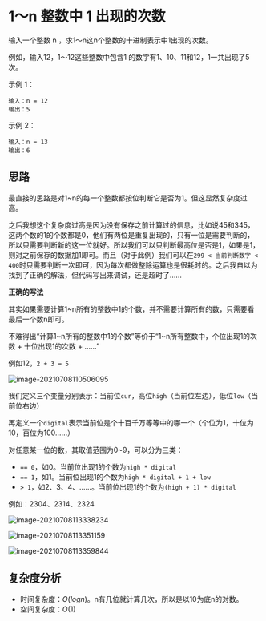 # 1～n 整数中 1 出现的次数



输入一个整数 n ，求1～n这n个整数的十进制表示中1出现的次数。

例如，输入12，1～12这些整数中包含1 的数字有1、10、11和12，1一共出现了5次。

 

示例 1：

```
输入：n = 12
输出：5
```


示例 2：

```
输入：n = 13
输出：6
```





## 思路



最直接的思路是对1~n的每一个整数都按位判断它是否为1。但这显然复杂度过高。

之后我想这个复杂度过高是因为没有保存之前计算过的信息，比如说45和345，这两个数的1的个数都是0，他们有两位是重复出现的，只有一位是需要判断的，所以只需要判断新的这一位就好。所以我们可以只判断最高位是否是1，如果是1，则对之前保存的数据加1即可。而且（对于此例）我们可以在`299 < 当前判断数字 < 400`时只需要判断一次即可，因为每次都做整除运算也是很耗时的。之后我自以为找到了正确的解法，但代码写出来调试，还是超时了……



**正确的写法**



其实如果需要计算1~n所有的整数中1的个数，并不需要计算所有的数，只需要看最后一个数n即可。

不难得出“计算1~n所有的整数中1的个数”等价于“1~n所有整数中，个位出现1的次数 + 十位出现1的次数 + ……”

例如12，`2 + 3 = 5`

![image-20210708110506095](C:\Users\Admin\AppData\Roaming\Typora\typora-user-images\image-20210708110506095.png)



我们定义三个变量分别表示：当前位`cur`，高位`high`（当前位左边），低位`low`（当前位右边）

再定义一个`digital`表示当前位是个十百千万等等中的哪一个（个位为1，十位为10，百位为100……）

对任意某一位的数，其取值范围为0~9，可以分为三类：

- `== 0`，如0。当前位出现1的个数为`high * digital`
- `== 1`，如1。当前位出现1的个数为`high * digital + 1 + low`
- `> 1`，如2、3、4、……。当前位出现1的个数为`(high + 1) * digital`



例如：2304、2314、2324

![image-20210708113338234](C:\Users\Admin\AppData\Roaming\Typora\typora-user-images\image-20210708113338234.png)



![image-20210708113351159](C:\Users\Admin\AppData\Roaming\Typora\typora-user-images\image-20210708113351159.png)



![image-20210708113359844](C:\Users\Admin\AppData\Roaming\Typora\typora-user-images\image-20210708113359844.png)



## 复杂度分析

- 时间复杂度：$O(logn)$。n有几位就计算几次，所以是以10为底n的对数。
- 空间复杂度：$O(1)$



